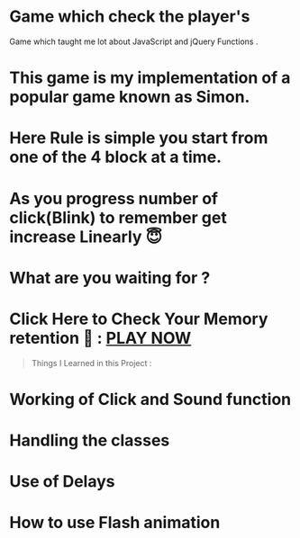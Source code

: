 # Game which check the player's 
Game which taught me lot about JavaScript and jQuery Functions .

# This game is my implementation of a popular game known as Simon.
# Here Rule is simple you start from one of the 4 block at a time.
# As you progress number of click(Blink) to remember get increase Linearly 😇
# What are you waiting for ? 
# Click Here to Check Your Memory retention 🧠 :  [PLAY NOW]("https://rajpatel-droid.github.io/How_is_your_memory/")

> Things I Learned in this Project :
# Working of Click and Sound function
# Handling the classes
# Use of Delays
# How to use Flash animation
